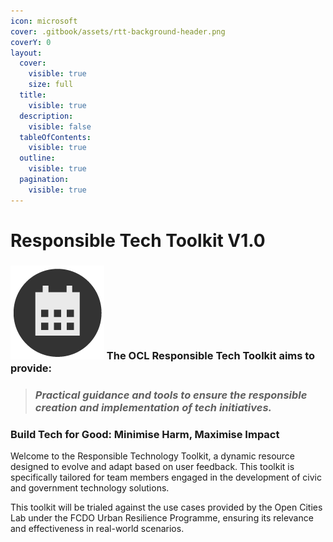 ```yaml
---
icon: microsoft
cover: .gitbook/assets/rtt-background-header.png
coverY: 0
layout:
  cover:
    visible: true
    size: full
  title:
    visible: true
  description:
    visible: false
  tableOfContents:
    visible: true
  outline:
    visible: true
  pagination:
    visible: true
---
```


# Responsible Tech Toolkit V1.0

### <img src=".gitbook/assets/icon-w-calendar.png" alt="https://www.notion.so/icons/forward_lightgray.svg" data-size="line"> The OCL **Responsible Tech Toolkit** aims to provide:

> ### _Practical guidance and tools to ensure the responsible creation and implementation of tech initiatives._

### **Build Tech for Good: Minimise Harm, Maximise Impact**

Welcome to the Responsible Technology Toolkit, a dynamic resource designed to evolve and adapt based on user feedback. This toolkit is specifically tailored for team members engaged in the development of civic and government technology solutions.

This toolkit will be trialed against the use cases provided by the Open Cities Lab under the FCDO Urban Resilience Programme, ensuring its relevance and effectiveness in real-world scenarios.
